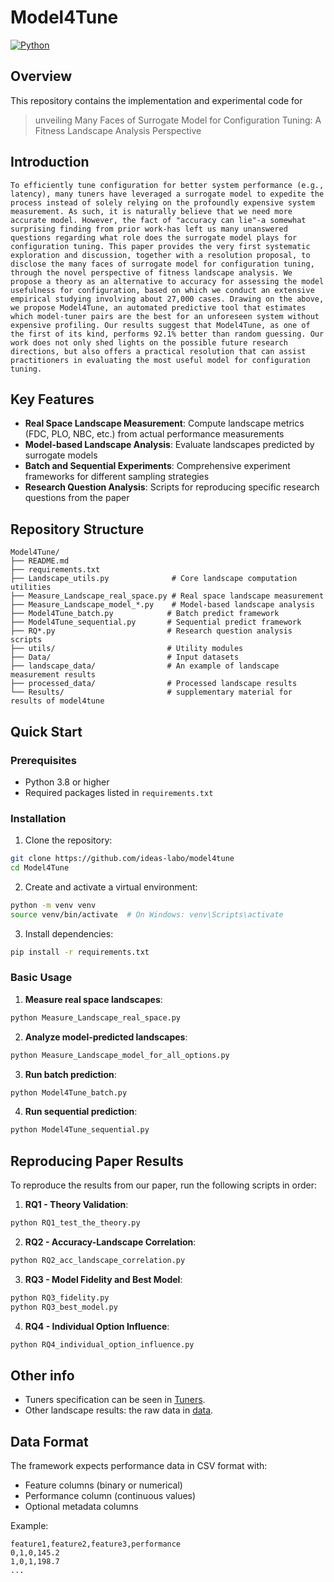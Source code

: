 # Model4Tune

[![Python](https://img.shields.io/badge/python-3.8+-blue.svg)](https://www.python.org/downloads/)

## Overview

This repository contains the implementation and experimental code for 
> unveiling Many Faces of Surrogate Model for Configuration Tuning: A Fitness Landscape Analysis Perspective

## Introduction
```
To efficiently tune configuration for better system performance (e.g., latency), many tuners have leveraged a surrogate model to expedite the process instead of solely relying on the profoundly expensive system measurement. As such, it is naturally believe that we need more accurate model. However, the fact of "accuracy can lie"-a somewhat surprising finding from prior work-has left us many unanswered questions regarding what role does the surrogate model plays for configuration tuning. This paper provides the very first systematic exploration and discussion, together with a resolution proposal, to disclose the many faces of surrogate model for configuration tuning, through the novel perspective of fitness landscape analysis. We propose a theory as an alternative to accuracy for assessing the model usefulness for configuration, based on which we conduct an extensive empirical studying involving about 27,000 cases. Drawing on the above, we propose Model4Tune, an automated predictive tool that estimates which model-tuner pairs are the best for an unforeseen system without expensive profiling. Our results suggest that Model4Tune, as one of the first of its kind, performs 92.1% better than random guessing. Our work does not only shed lights on the possible future research directions, but also offers a practical resolution that can assist practitioners in evaluating the most useful model for configuration tuning.
```

## Key Features

- **Real Space Landscape Measurement**: Compute landscape metrics (FDC, PLO, NBC, etc.) from actual performance measurements
- **Model-based Landscape Analysis**: Evaluate landscapes predicted by surrogate models
- **Batch and Sequential Experiments**: Comprehensive experiment frameworks for different sampling strategies
- **Research Question Analysis**: Scripts for reproducing specific research questions from the paper

## Repository Structure

```
Model4Tune/
├── README.md
├── requirements.txt
├── Landscape_utils.py              # Core landscape computation utilities
├── Measure_Landscape_real_space.py # Real space landscape measurement
├── Measure_Landscape_model_*.py    # Model-based landscape analysis
├── Model4Tune_batch.py            # Batch predict framework
├── Model4Tune_sequential.py       # Sequential predict framework
├── RQ*.py                         # Research question analysis scripts
├── utils/                         # Utility modules
├── Data/                          # Input datasets
├── landscape_data/                # An example of landscape measurement results
├── processed_data/                # Processed landscape results
└── Results/                       # supplementary material for results of model4tune
```

## Quick Start

### Prerequisites

- Python 3.8 or higher
- Required packages listed in `requirements.txt`

### Installation

1. Clone the repository:
```bash
git clone https://github.com/ideas-labo/model4tune
cd Model4Tune
```

2. Create and activate a virtual environment:
```bash
python -m venv venv
source venv/bin/activate  # On Windows: venv\Scripts\activate
```

3. Install dependencies:
```bash
pip install -r requirements.txt
```

### Basic Usage

1. **Measure real space landscapes**:
```bash
python Measure_Landscape_real_space.py
```

2. **Analyze model-predicted landscapes**:
```bash
python Measure_Landscape_model_for_all_options.py
```

3. **Run batch prediction**:
```bash
python Model4Tune_batch.py
```

4. **Run sequential prediction**:
```bash
python Model4Tune_sequential.py
```

## Reproducing Paper Results

To reproduce the results from our paper, run the following scripts in order:

1. **RQ1 - Theory Validation**:
```bash
python RQ1_test_the_theory.py
```

2. **RQ2 - Accuracy-Landscape Correlation**:
```bash
python RQ2_acc_landscape_correlation.py
```

3. **RQ3 - Model Fidelity and Best Model**:
```bash
python RQ3_fidelity.py
python RQ3_best_model.py
```

4. **RQ4 - Individual Option Influence**:
```bash
python RQ4_individual_option_influence.py
```

## Other info

- Tuners specification can be seen in [Tuners](https://github.com/ideas-labo/model-impact).
- Other landscape results: the raw data in [data](https://zenodo.org/records/17160110).

## Data Format

The framework expects performance data in CSV format with:
- Feature columns (binary or numerical)
- Performance column (continuous values)
- Optional metadata columns

Example:
```csv
feature1,feature2,feature3,performance
0,1,0,145.2
1,0,1,198.7
...
```


